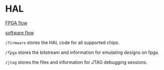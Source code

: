 # HAL

[FPGA flow](https://github.com/ucberkeley-ee290c/HAL/blob/main/fpga/README.md)

[software flow](https://github.com/ucberkeley-ee290c/HAL/blob/main/firmware/README.md)

`/firmware` stores the HAL code for all supported chips.

`/fpga` stores the bitstream and information for emulating designs on fpga.

`/jtag` stores the files and information for JTAG debugging sessions.
